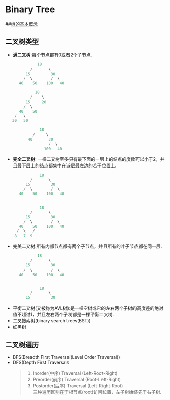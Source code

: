 # Binary Tree


##[树的基本概念](https://mp.weixin.qq.com/s?__biz=MzUxODAzNDg4NQ==&mid=2247486511&idx=2&sn=2511ba9175ad6e4ae08759404581ae1f&chksm=f98e4885cef9c19378737194492745bc98908885fa4422f164ea89dddc6fa169c10f4d248294&mpshare=1&scene=1&srcid=1029qkGYTmkJorxF1I1atqpg&sharer_sharetime=1603934463631&sharer_shareid=87c63c66f42a4150bca9a3d2a69b5061&exportkey=A1fj%2FPtgnqWfA8wbPpthBsc%3D&pass_ticket=PNyOTPON6a%2B35PySys5BAy7gtqF9nVRv4F4bvq9SbhTea29Nq9EzgLYxDPyHthK2&wx_header=0#rd) 

## 二叉树类型
* **满二叉树**:每个节点都有0或者2个子节点.
```cpp               
              18
           /       \  
         15         30  
        /  \        /  \
      40    50    100   40

             18
           /    \   
         15     20    
        /  \       
      40    50   
    /   \
   30   50

               18
            /     \  
          40       30  
                   /  \
                 100   40
```
* **完全二叉树**: 一棵二叉树至多只有最下面的一层上的结点的度数可以小于2，并且最下层上的结点都集中在该层最左边的若干位置上.
```cpp
               18
           /       \  
         15         30  
        /  \        /  \
      40    50    100   40


               18
           /       \  
         15         30  
        /  \        /  \
      40    50    100   40
     /  \   /
    8   7  9 
```
* 完美二叉树:所有内部节点都有两个子节点，并且所有的叶子节点都在同一层.
```cpp
              18
           /       \  
         15         30  
        /  \        /  \
      40    50    100   40


               18
           /       \  
         15         30  
```
  
* 平衡二叉树(又被称为AVL树):是一棵空树或它的左右两个子树的高度差的绝对值不超过1，并且左右两个子树都是一棵平衡二叉树.
* 二叉搜索树(binary search trees(BST))
* 红黑树

## 二叉树遍历
* BFS(Breadth First Traversal(Level Order Traversal))
* DFS(Depth First Traversals
  > 1. Inorder(中序) Traversal (Left-Root-Right)  
  > 2. Preorder(前序) Traversal (Root-Left-Right)  
  > 3. Postorder(后序) Traversal (Left-Right-Root)  
  > 三种遍历区别在于根节点(root)访问位置，左子树始终先于右子树.  